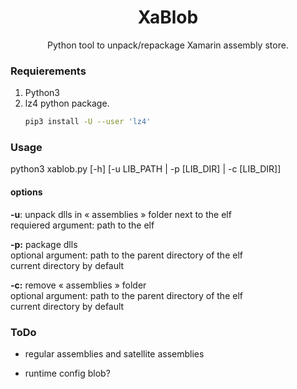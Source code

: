 <div align="center">
  <h1 align="center">XaBlob</h1>
  <p align="center">
    Python tool to unpack/repackage Xamarin assembly store.
  </p>
</div>

### Requierements
1. Python3
2. lz4 python package.
   ```bash
   pip3 install -U --user 'lz4'
   ```

### Usage
python3 xablob.py [-h] [-u LIB_PATH | -p [LIB_DIR] | -c [LIB_DIR]]


#### options<br>
<strong>-u</strong>:
unpack dlls in « assemblies » folder next to the elf<br>
requiered argument: path to the elf


<strong>-p:</strong>
package dlls<br>
 optional argument: path to the parent directory of the elf<br>
 current directory by default

<strong>-c:</strong>
remove « assemblies » folder<br>
optional argument: path to the parent directory of the elf<br>
current directory by default


### ToDo
- regular assemblies and satellite assemblies

- runtime config blob?
